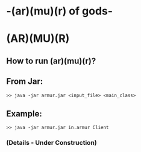 # -(ar)(mu)(r) of gods-

# (AR)(MU)(R)

## How to run (ar)(mu)(r)?

## From Jar:
	>> java -jar armur.jar <input_file> <main_class>
	
## Example:
	>> java -jar armur.jar in.armur Client
  
### (Details - Under Construction)
